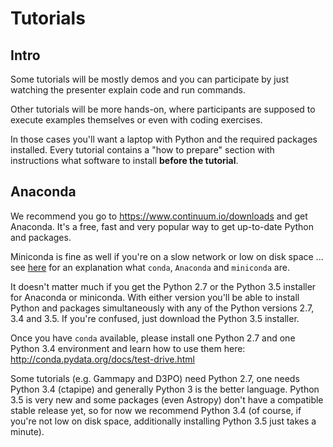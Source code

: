 # Tutorials

## Intro

Some tutorials will be mostly demos and you can participate by just
watching the presenter explain code and run commands.

Other tutorials will be more hands-on, where participants are supposed
to execute examples themselves or even with coding exercises.

In those cases you'll want a laptop with Python and the required packages
installed. Every tutorial contains a "how to prepare" section with instructions
what software to install **before the tutorial**.

## Anaconda

We recommend you go to https://www.continuum.io/downloads and get Anaconda.
It's a free, fast and very popular way to get up-to-date Python and packages.

Miniconda is fine as well if you're on a slow network or low on disk space
... see [here](http://conda.pydata.org/docs/faq.html#general-questions) for
an explanation what `conda`, `Anaconda` and `miniconda` are.

It doesn't matter much if you get the Python 2.7 or the Python 3.5 installer
for Anaconda or miniconda. With either version you'll be able to install
Python and packages simultaneously with any of the Python versions 2.7, 3.4 and 3.5.
If you're confused, just download the Python 3.5 installer.

Once you have `conda` available, please install one Python 2.7 and one Python 3.4
environment and learn how to use them here:
http://conda.pydata.org/docs/test-drive.html

Some tutorials (e.g. Gammapy and D3PO) need Python 2.7, one needs Python 3.4 (ctapipe)
and generally Python 3 is the better language.
Python 3.5 is very new and some packages (even Astropy) don't have a compatible
stable release yet, so for now we recommend Python 3.4
(of course, if you're not low on disk space, additionally installing Python 3.5 just takes a minute).
